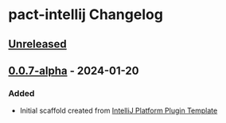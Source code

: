 <!-- Keep a Changelog guide -> https://keepachangelog.com -->

# pact-intellij Changelog

## [Unreleased]

## [0.0.7-alpha] - 2024-01-20

### Added

- Initial scaffold created from [IntelliJ Platform Plugin Template](https://github.com/JetBrains/intellij-platform-plugin-template)

[Unreleased]: https://github.com/lukeribchester/pact-intellij/compare/v0.0.7-alpha...HEAD
[0.0.7-alpha]: https://github.com/lukeribchester/pact-intellij/commits/v0.0.7-alpha
